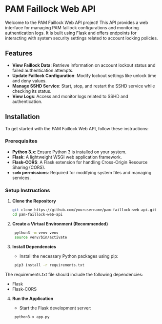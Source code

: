# PAM Faillock Web API

Welcome to the PAM Faillock Web API project! This API provides a web interface for managing PAM faillock configurations and monitoring authentication logs. It is built using Flask and offers endpoints for interacting with system security settings related to account locking policies.

## Features

- **View Faillock Data**: Retrieve information on account lockout status and failed authentication attempts.
- **Update Faillock Configuration**: Modify lockout settings like unlock time and deny values.
- **Manage SSHD Service**: Start, stop, and restart the SSHD service while checking its status.
- **View Logs**: Access and monitor logs related to SSHD and authentication.

## Installation

To get started with the PAM Faillock Web API, follow these instructions:

### Prerequisites

- **Python 3.x**: Ensure Python 3 is installed on your system.
- **Flask**: A lightweight WSGI web application framework.
- **Flask-CORS**: A Flask extension for handling Cross-Origin Resource Sharing (CORS).
- **`sudo` permissions**: Required for modifying system files and managing services.

### Setup Instructions

1. **Clone the Repository**

   ```bash
   git clone https://github.com/yourusername/pam-faillock-web-api.git
   cd pam-faillock-web-api

2. **Create a Virtual Environment (Recommended)**

   ```bash
    python3 -m venv venv
    source venv/bin/activate

3. **Install Dependencies**

   - Install the necessary Python packages using pip:
   ```bash
    pip3 install -r requirements.txt

The requirements.txt file should include the following dependencies:

   - Flask
   - Flask-CORS


4. **Run the Application**

   - Start the Flask development server:
   ```bash
    python3.x app.py




